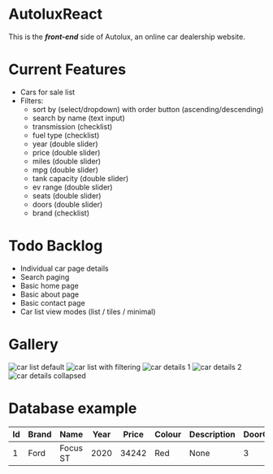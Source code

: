 # AutoluxReact
This is the _**front-end**_ side of Autolux, an online car dealership website.

# Current Features
- Cars for sale list
- Filters:
  - sort by (select/dropdown) with order button (ascending/descending) 
  - search by name (text input)
  - transmission (checklist)
  - fuel type (checklist)
  - year (double slider)
  - price (double slider)
  - miles (double slider)
  - mpg (double slider)
  - tank capacity (double slider)
  - ev range (double slider)
  - seats (double slider)
  - doors (double slider)
  - brand (checklist)
 
# Todo Backlog
- Individual car page details
- Search paging
- Basic home page
- Basic about page
- Basic contact page
- Car list view modes (list / tiles / minimal)

# Gallery
![car list default](https://i.imgur.com/9A74oEC.png)
![car list with filtering](https://i.imgur.com/XHB7Cy4.png)
![car details 1](https://i.imgur.com/tqIq3ZM.png)
![car details 2](https://i.imgur.com/Qa2ZJyl.png)
![car details collapsed](https://i.imgur.com/WpNP2qn.png)

# Database example
| Id            | Brand         | Name  | Year | Price | Colour | Description | DoorCount | FuelType | Miles | MilesPerGallon | SeatCount | TankCapacity | Transmission |
| ------------- | ------------- | ----- | ---- | ----- | ------ | ----------- | --------- | -------- | ----- | -------------- | --------- | ------------ | ------------ |
|1|Ford|Focus ST|2020|34242|Red|None|3|Petrol|23400|52.2|4|52|Manual|
